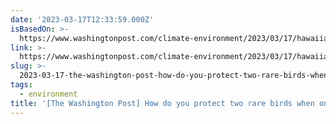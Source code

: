 ```yaml
---
date: '2023-03-17T12:33:59.000Z'
isBasedOn: >-
  https://www.washingtonpost.com/climate-environment/2023/03/17/hawaiian-crow-alala-hawk-io
link: >-
  https://www.washingtonpost.com/climate-environment/2023/03/17/hawaiian-crow-alala-hawk-io
slug: >-
  2023-03-17-the-washington-post-how-do-you-protect-two-rare-birds-when-one-keeps-atta
tags:
  - environment
title: '[The Washington Post] How do you protect two rare birds when one keeps atta'
---
```



